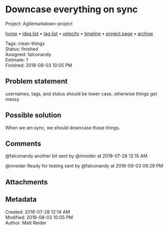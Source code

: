 # Downcase everything on sync

Project: Agilemarkdown-project

[home](../index.md) • [idea list](../ideas.md) • [tag list](../tags.md) • [velocity](../velocity.md) • [timeline](../timeline.md) • [project page](../agilemarkdown-project.md) • [archive](archive.md)

Tags: clean-things  
Status: finished  
Assigned: falconandy  
Estimate: 1  
Finished: 2018-08-03 10:05 PM  

## Problem statement

usernames, tags, and status should be lower case, otherwise things get messy

## Possible solution

When we am sync, we should downcase those things.

## Comments

@falconandy another bit
sent by @mreider at 2018-07-28 12:15 AM

@mreider Ready for testing
sent by @falconandy at 2018-08-03 09:29 PM

## Attachments

## Metadata

Created: 2018-07-28 12:14 AM  
Modified: 2018-08-03 10:05 PM  
Author: Matt Reider  

